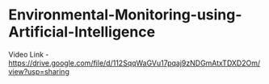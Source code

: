# Environmental-Monitoring-using-Artificial-Intelligence

Video Link - https://drive.google.com/file/d/112SqqWaGVu17pqaj9zNDGmAtxTDXD2Om/view?usp=sharing
